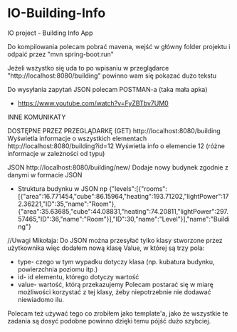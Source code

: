﻿# IO-Building-Info
IO project - Building Info App

Do kompilowania polecam pobrać mavena, wejść w główny folder projektu i odpaić przez "mvn spring-boot:run"

Jeżeli wszystko się uda to po wpisaniu w przeglądarce "http://localhost:8080/building" powinno wam się pokazać dużo tekstu

Do wysyłania zapytań JSON polecam POSTMAN-a (taka mała apka)
 - https://www.youtube.com/watch?v=FyZBTbv7UM0


 INNE KOMUNIKATY

DOSTĘPNE PRZEZ PRZEGLĄDARKĘ (GET)
 http://localhost:8080/building                     Wyświetla informacje o wszystkich elementach 
 http://localhost:8080/building?id=12               Wyświetla info o elemencie 12 (różne informacje w zależności od typu)


JSON
http://localhost:8080/building/new/                 Dodaje nowy budynek zgodnie z danymi w formacie JSON
  + Struktura budynku w JSON
  np {"levels":[{"rooms":[{"area":16.771454,"cube":86.15964,"heating":193.71202,"lightPower":172.36221,"ID":35,"name":"Room"},{"area":35.63685,"cube":44.08831,"heating":74.20811,"lightPower":297.57465,"ID":36,"name":"Room"}],"ID":30,"name":"Level"}],"name":"Building"}

//Uwagi Mikołaja:
Do JSON można przesyłać tylko klasy stworzone przez użytkownika więc dodałem nową klasę Value, w której są trzy pola:
 - type- czego w tym wypadku dotyczy klasa (np. kubatura budynku, powierzchnia poziomu itp.)
 - id- id elementu, którego dotyczy wartość
 - value- wartość, którą przekazujemy
Polecam postarać się w miarę możliwości korzystać z tej klasy, żeby niepotrzebnie nie dodawać niewiadomo ilu.

Polecam też używać tego co zrobiłem jako template'a, jako że wszystkie te zadania są dosyć podobne powinno dzięki temu pójść dużo szybciej.